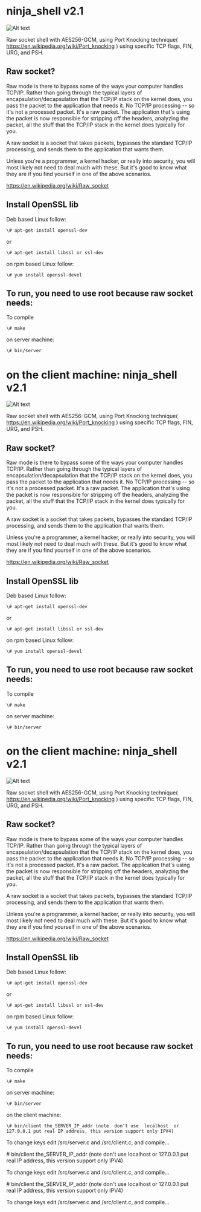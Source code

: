 ninja_shell v2.1
==================

![Alt text](https://github.com/CoolerVoid/ninja_shell/blob/master/docs/img/giphy.gif?raw=true)

Raw socket shell with AES256-GCM, using Port Knocking technique( https://en.wikipedia.org/wiki/Port_knocking )
using specific TCP flags, FIN, URG, and PSH.



## Raw socket?

 Raw mode is there to bypass some of the ways your computer handles TCP/IP. Rather than going through the typical layers of encapsulation/decapsulation that the TCP/IP stack on the kernel does, you pass the packet to the application that needs it. No TCP/IP processing -- so it's not a processed packet. It's a raw packet. The application that's using the packet is now responsible for stripping off the headers, analyzing the packet, all the stuff that the TCP/IP stack in the kernel does typically for you.

A raw socket is a socket that takes packets, bypasses the standard TCP/IP processing, and sends them to the application that wants them.

Unless you're a programmer, a kernel hacker, or really into security, you will most likely not need to deal much with these. But it's good to know what they are if you find yourself in one of the above scenarios. 

https://en.wikipedia.org/wiki/Raw_socket


## Install OpenSSL lib

Deb based Linux follow:
```
\# apt-get install openssl-dev
```
or
```
\# apt-get install libssl or ssl-dev
```

on rpm based Linux follow:
```
\# yum install openssl-devel
```

## To run, you need to use root because raw socket needs:

To compile
```
\# make
```
on server machine:
```
\# bin/server
```
on the client machine:
ninja_shell v2.1
==================

![Alt text](https://github.com/CoolerVoid/ninja_shell/blob/master/docs/img/giphy.gif?raw=true)

Raw socket shell with AES256-GCM, using Port Knocking technique( https://en.wikipedia.org/wiki/Port_knocking )
using specific TCP flags, FIN, URG, and PSH.



## Raw socket?

 Raw mode is there to bypass some of the ways your computer handles TCP/IP. Rather than going through the typical layers of encapsulation/decapsulation that the TCP/IP stack on the kernel does, you pass the packet to the application that needs it. No TCP/IP processing -- so it's not a processed packet. It's a raw packet. The application that's using the packet is now responsible for stripping off the headers, analyzing the packet, all the stuff that the TCP/IP stack in the kernel does typically for you.

A raw socket is a socket that takes packets, bypasses the standard TCP/IP processing, and sends them to the application that wants them.

Unless you're a programmer, a kernel hacker, or really into security, you will most likely not need to deal much with these. But it's good to know what they are if you find yourself in one of the above scenarios. 

https://en.wikipedia.org/wiki/Raw_socket


## Install OpenSSL lib

Deb based Linux follow:
```
\# apt-get install openssl-dev
```
or
```
\# apt-get install libssl or ssl-dev
```

on rpm based Linux follow:
```
\# yum install openssl-devel
```

## To run, you need to use root because raw socket needs:

To compile
```
\# make
```
on server machine:
```
\# bin/server
```
on the client machine:
ninja_shell v2.1
==================

![Alt text](https://github.com/CoolerVoid/ninja_shell/blob/master/docs/img/giphy.gif?raw=true)

Raw socket shell with AES256-GCM, using Port Knocking technique( https://en.wikipedia.org/wiki/Port_knocking )
using specific TCP flags, FIN, URG, and PSH.



## Raw socket?

 Raw mode is there to bypass some of the ways your computer handles TCP/IP. Rather than going through the typical layers of encapsulation/decapsulation that the TCP/IP stack on the kernel does, you pass the packet to the application that needs it. No TCP/IP processing -- so it's not a processed packet. It's a raw packet. The application that's using the packet is now responsible for stripping off the headers, analyzing the packet, all the stuff that the TCP/IP stack in the kernel does typically for you.

A raw socket is a socket that takes packets, bypasses the standard TCP/IP processing, and sends them to the application that wants them.

Unless you're a programmer, a kernel hacker, or really into security, you will most likely not need to deal much with these. But it's good to know what they are if you find yourself in one of the above scenarios. 

https://en.wikipedia.org/wiki/Raw_socket


## Install OpenSSL lib

Deb based Linux follow:
```
\# apt-get install openssl-dev
```
or
```
\# apt-get install libssl or ssl-dev
```

on rpm based Linux follow:
```
\# yum install openssl-devel
```

## To run, you need to use root because raw socket needs:

To compile
```
\# make
```
on server machine:
```
\# bin/server
```
on the client machine:
```
\# bin/client the_SERVER_IP_addr (note  don't use  localhost  or 127.0.0.1 put real IP address, this version support only IPV4)
```
To change keys edit /src/server.c and /src/client.c, and compile...




\# bin/client the_SERVER_IP_addr (note  don't use  localhost  or 127.0.0.1 put real IP address, this version support only IPV4)

To change keys edit /src/server.c and /src/client.c, and compile...




\# bin/client the_SERVER_IP_addr (note  don't use  localhost  or 127.0.0.1 put real IP address, this version support only IPV4)

To change keys edit /src/server.c and /src/client.c, and compile...



